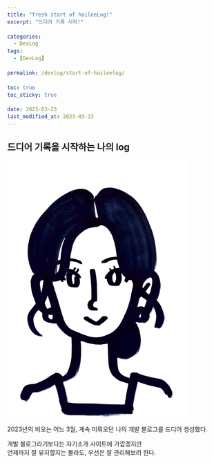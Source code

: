 ```yaml
---
title: "fresh start of haileeLog!"
excerpt: "드디어 기록 시작!"

categories:
  - DevLog
tags:
  - [DevLog]

permalink: /devlog/start-of-haileelog/

toc: true
toc_sticky: true

date: 2023-03-23
last_modified_at: 2023-03-23
---
```


## 드디어 기록을 시작하는 나의 log

![hailee](/assets/images/hailee.png)

2023년의 비오는 어느 3월, 계속 미뤄오던 나의 개발 블로그를 드디어 생성했다.  

개발 블로그라기보다는 자기소개 사이트에 가깝겠지만  
언제까지 잘 유지할지는 몰라도, 우선은 잘 관리해보려 한다.
